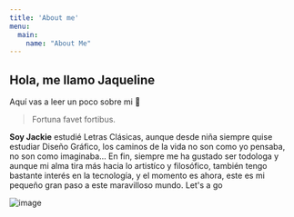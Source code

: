 ```yaml
---
title: 'About me'
menu:
  main:
    name: "About Me"
---
```


## Hola, me llamo Jaqueline

Aquí vas a leer un poco sobre mi 🤩

> Fortuna favet fortibus.

**Soy Jackie** estudié Letras Clásicas, aunque desde niña siempre quise estudiar Diseño Gráfico,
los caminos de la vida no son como yo pensaba, no son como imaginaba...
  En fin, siempre me ha gustado ser todologa y aunque mi alma tira más hacia lo artistíco y filosófico,
también tengo bastante interés en la tecnología, y el momento es ahora, este es mi pequeño gran paso a este maravilloso 
mundo. Let's a go 
 
 ![image](/docs/images/1Xq8.gif) 

